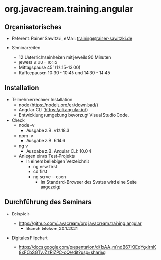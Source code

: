 # org.javacream.training.angular

## Organisatorisches

* Referent: Rainer Sawitzki, eMail: training@rainer-sawitzki.de

* Seminarzeiten
  * 12 Unterrichtseinheiten mit jeweils 90 Minuten
  * jeweils 9:00 - 16:15
  * Mittagspause 45’ (12:15-13:00)
  * Kaffeepausen 10:30 - 10:45 und 14:30 - 14:45

## Installation

* Teilnehmerrechner Installation: 
  * node (https://nodejs.org/en/download/)
  * Angular CLI (https://cli.angular.io/)
  * Entwicklungsumgebung bevorzugt Visual Studio Code. 
* Check
  * node -v
    * Ausgabe z.B. v12.18.3
  * npm -v 
    * Ausgabe z.B. 6.14.6
  * ng v
    * Ausgabe z.B. Angular CLI: 10.0.4
  * Anlegen eines Test-Projekts 
    * In einem beliebigen Verzeichnis  
      * ng new first
      * cd first
      * ng serve --open
        * Im Standard-Browser des Systes wird eine Seite angezeigt

## Durchführung des Seminars

* Beispiele
  * https://github.com/Javacream/org.javacream.training.angular
    * Branch telekom_20.1.2021

* Digitales Flipchart
  * https://docs.google.com/presentation/d/1oAA_m1ndB67iKiEqYgkirnK8xFCbSGTyJZzRiZPC-oQ/edit?usp=sharing

